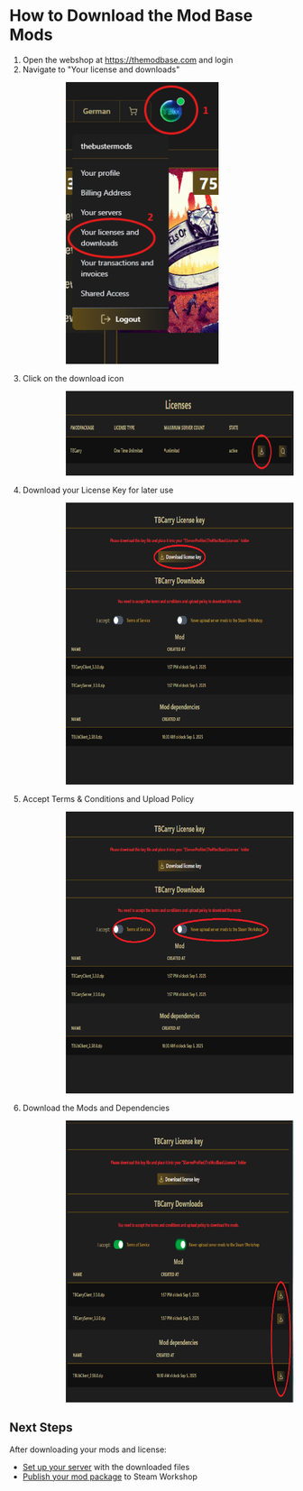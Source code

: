 # How to Download the Mod Base Mods

1. Open the webshop at <a href="https://themodbase.com/">https://themodbase.com</a> and login
2. Navigate to "Your license and downloads"

<div style="padding-left: 100px">
  <img src="images/open_license.png" alt="The Mod Base" title="The Mod Base" height="500px">
</div>

3. Click on the download icon

<div style="padding-left: 100px">
  <img src="images/licensesoverview_download.png" alt="The Mod Base" title="The Mod Base" height="150px">
</div>

4. Download your License Key for later use

<div style="padding-left: 100px">
  <img src="images/download_license_download.png" alt="The Mod Base" title="The Mod Base" height="500px">
</div>

5. Accept Terms & Conditions and Upload Policy

<div style="padding-left: 100px">
  <img src="images/download_before_accept.png" alt="The Mod Base" title="The Mod Base" height="500px">
</div>

6. Download the Mods and Dependencies

<div style="padding-left: 100px">
  <img src="images/download_after_accept.png" alt="The Mod Base" title="The Mod Base" height="500px">
</div>

## Next Steps

After downloading your mods and license:
- [Set up your server](AddToServer.md) with the downloaded files
- [Publish your mod package](PublishAServerModPackage.md) to Steam Workshop
